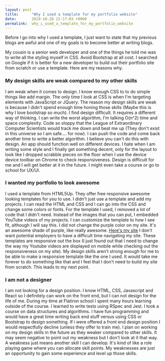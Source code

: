 ```yaml
---
layout: post
title:      "Why I used a template for my portfolio website"
date:       2019-10-28 22:17:03 +0000
permalink:  why_i_used_a_template_for_my_portfolio_website
---
```



Before I go into why I used a template, I just want to state that my previous blogs are awful and one of my goals is to become better at writing blogs. 

My cousin is a senior web developer and one of the things he told me was to write all the styling myself in CSS. Avoid Bootstrap at all cost. I searched on Google if it is better for a new developer to build out their portfolio site from scratch or use a template. Here are my reasons why.

### My design skills are weak compared to my other skills

I am weak when it comes to design. I know enough CSS to to do simple things like add margin. The only time I look at CSS is when I'm targeting elements with JavaScript or JQuery. The reason my design skills are weak is because I didn't spend enough time honing those skills (Maybe this is why I love bootstrap so much). I find design difficult. It requires a different way of thinking. I can write the worst algorithm, I'm talking O(n^2) time and space complexity. Code so sloppy that the League of Extraordinary Computer Scientists would track me down and beat me up (They don't exist in this universe so I am safe.... for now). I can push the code and come back another time to write a better algorithm.  I believe you can't do this with design. An app should function well on different devices. I hate when I am writing some style and I finally get something decent, only for the layout to look like I dropped scrabble pieces on the floor when I use the device device toolbar on Chrome to check responsiveness. Design is difficult for me and I will get better at it in the future. I might even take a course or go to school for UX/UI. 

### I wanted my portfolio to look awesome 

I used a template from HTML5Up. They offer free responsive awesome looking templates for you to use. I didn't just use a template and add my projects. I can read the HTML and CSS and I can go into the CSS and change some colors or fonts. For the template I used, I removed a lot of code that I didn't need. Instead of the images that you can put, I embedded YouTube videos of my projects. I can customize the template to how I see fit, although I will say this. I did not change the purple color on my site. It's an awesome shade of purple, like really awesome. [Here's my site](http://rafael-batista.com)
I don't want potential employers to have a difficult time navigating my site. These templates are responsive out the box (I just found out that I need to change the way my Youtube videos are displayed on mobile while checking out the responsiveness on my site). My design skills aren't strong enough for me to be able to make a responsive template like the one I used. It would take me forever to do something like that and I feel that I don't need to build my site from scratch. This leads to my next point.

### I am not a designer

I am not looking for a design position. I know HTML, CSS, Javascript and React so I definitely can work on the front end, but I can not design for the life of me. During my time at Flatiron school I spent many hours learning outside of the course. I learned to write tests using RSpec and Jest. I took a course on data structures and algorithms. I have fun programming and would have a great time writing back end stuff versus using CSS or Bootstrap to design something. If i were offered a front end design position I would respectfully decline (unless they offer to train me). I plan on working on my design skills in the future as they weaker compared to other skills. It may seem negative to point out my weakness but I don't look at it that way. A weakness just means another skill I can develop. It's kind of like a role playing game where you can allocate skill points. My weaknesses are just an opportunity to gain some experience and level up those skills. 

